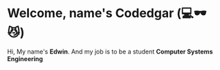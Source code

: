 # Welcome, name's **Codedgar** (:computer::dark_sunglasses: :smirk_cat:)
Hi, My name's **Edwin**. And my job is to be a student  **Computer Systems Engineering**